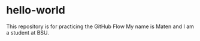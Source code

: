 # hello-world
This repository is for practicing the GitHub Flow
My name is Maten and I am a student at BSU.
